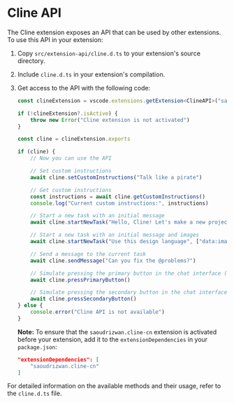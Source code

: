 # Cline API

The Cline extension exposes an API that can be used by other extensions. To use this API in your extension:

1. Copy `src/extension-api/cline.d.ts` to your extension's source directory.
2. Include `cline.d.ts` in your extension's compilation.
3. Get access to the API with the following code:

    ```ts
    const clineExtension = vscode.extensions.getExtension<ClineAPI>("saoudrizwan.cline-cn")

    if (!clineExtension?.isActive) {
    	throw new Error("Cline extension is not activated")
    }

    const cline = clineExtension.exports

    if (cline) {
    	// Now you can use the API

    	// Set custom instructions
    	await cline.setCustomInstructions("Talk like a pirate")

    	// Get custom instructions
    	const instructions = await cline.getCustomInstructions()
    	console.log("Current custom instructions:", instructions)

    	// Start a new task with an initial message
    	await cline.startNewTask("Hello, Cline! Let's make a new project...")

    	// Start a new task with an initial message and images
    	await cline.startNewTask("Use this design language", ["data:image/webp;base64,..."])

    	// Send a message to the current task
    	await cline.sendMessage("Can you fix the @problems?")

    	// Simulate pressing the primary button in the chat interface (e.g. 'Save' or 'Proceed While Running')
    	await cline.pressPrimaryButton()

    	// Simulate pressing the secondary button in the chat interface (e.g. 'Reject')
    	await cline.pressSecondaryButton()
    } else {
    	console.error("Cline API is not available")
    }
    ```

    **Note:** To ensure that the `saoudrizwan.cline-cn` extension is activated before your extension, add it to the `extensionDependencies` in your `package.json`:

    ```json
    "extensionDependencies": [
        "saoudrizwan.cline-cn"
    ]
    ```

For detailed information on the available methods and their usage, refer to the `cline.d.ts` file.
